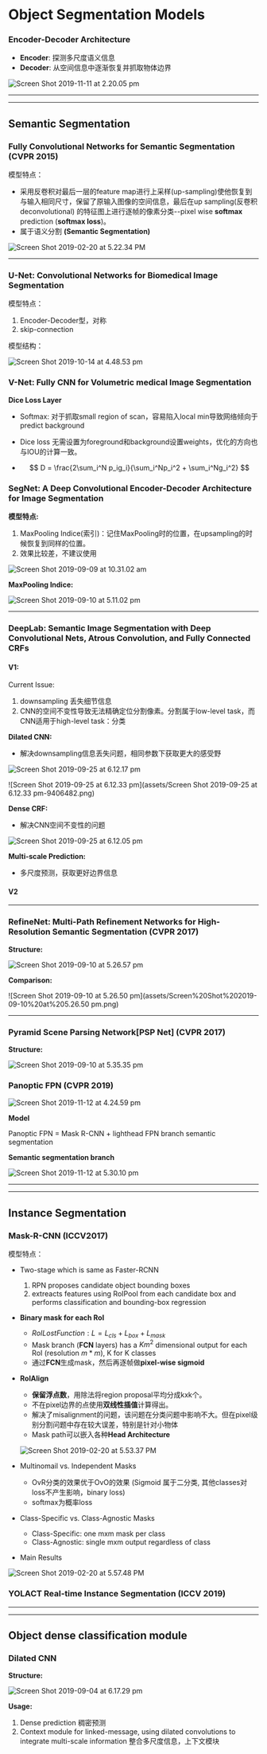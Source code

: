 # Object Segmentation Models

### Encoder-Decoder Architecture

- **Encoder**: 探测多尺度语义信息
- **Decoder**: 从空间信息中逐渐恢复并抓取物体边界

![Screen Shot 2019-11-11 at 2.20.05 pm](assets/Screen%20Shot%202019-11-11%20at%202.20.05%20pm.png)



---

---

## Semantic Segmentation

### Fully Convolutional Networks for Semantic Segmentation (CVPR 2015)

模型特点：

- 采用反卷积对最后一层的feature map进行上采样(up-sampling)使他恢复到与输入相同尺寸，保留了原输入图像的空间信息，最后在up sampling(反卷积 deconvolutional) 的特征图上进行逐帧的像素分类--pixel wise **softmax** prediction (**softmax loss**)。
- 属于语义分割 **(Semantic Segmentation)**

![Screen Shot 2019-02-20 at 5.22.34 PM](./assets/Screen%20Shot%202019-02-20%20at%205.22.34%20PM.png)



---

### U-Net: Convolutional Networks for Biomedical Image Segmentation

模型特点：

1. Encoder-Decoder型，对称
2. skip-connection

模型结构：

![Screen Shot 2019-10-14 at 4.48.53 pm](assets/Screen%20Shot%202019-10-14%20at%204.48.53%20pm.png)



### V-Net: Fully CNN for Volumetric medical Image Segmentation

**Dice Loss Layer**

- Softmax: 对于抓取small region of scan，容易陷入local min导致网络倾向于predict background

- Dice loss 无需设置为foreground和background设置weights，优化的方向也与IOU的计算一致。

- $$
  D = \frac{2\sum_i^N p_ig_i}{\sum_i^Np_i^2 + \sum_i^Ng_i^2}
  $$

  

### SegNet: A Deep Convolutional Encoder-Decoder Architecture for Image Segmentation

**模型特点:**

1. MaxPooling Indice(索引)：记住MaxPooling时的位置，在upsampling的时候恢复到同样的位置。
2. 效果比较差，不建议使用

![Screen Shot 2019-09-09 at 10.31.02 am](assets/Screen%20Shot%202019-09-09%20at%2010.31.02%20am.png)

**MaxPooling Indice:**

![Screen Shot 2019-09-10 at 5.11.02 pm](assets/Screen%20Shot%202019-09-10%20at%205.11.02%20pm.png)



---

### DeepLab: Semantic Image Segmentation with Deep Convolutional Nets, Atrous Convolution, and Fully Connected CRFs

#### V1:

Current Issue:

1. downsampling 丢失细节信息
2. CNN的空间不变性导致无法精确定位分割像素。分割属于low-level task，而CNN适用于high-level task：分类

**Dilated CNN:**

- 解决downsampling信息丢失问题，相同参数下获取更大的感受野

![Screen Shot 2019-09-25 at 6.12.17 pm](assets/Screen%20Shot%202019-09-25%20at%206.12.17%20pm-9406422.png)

![Screen Shot 2019-09-25 at 6.12.33 pm](assets/Screen Shot 2019-09-25 at 6.12.33 pm-9406482.png)

**Dense CRF:**

- 解决CNN空间不变性的问题

![Screen Shot 2019-09-25 at 6.12.05 pm](assets/Screen%20Shot%202019-09-25%20at%206.12.05%20pm.png)

**Multi-scale Prediction:**

- 多尺度预测，获取更好边界信息

#### V2



---

### RefineNet: Multi-Path Refinement Networks for High-Resolution Semantic Segmentation (CVPR 2017)

**Structure:**

![Screen Shot 2019-09-10 at 5.26.57 pm](assets/Screen%20Shot%202019-09-10%20at%205.26.57%20pm.png)

**Comparison:**

![Screen Shot 2019-09-10 at 5.26.50 pm](assets/Screen%20Shot%202019-09-10%20at%205.26.50 pm.png)



---

### Pyramid Scene Parsing Network[PSP Net] (CVPR 2017)

**Structure:**

![Screen Shot 2019-09-10 at 5.35.35 pm](assets/Screen%20Shot%202019-09-10%20at%205.35.35%20pm.png)



### Panoptic FPN (CVPR 2019)

![Screen Shot 2019-11-12 at 4.24.59 pm](assets/Screen%20Shot%202019-11-12%20at%204.24.59%20pm.png)

**Model**

Panoptic FPN = Mask R-CNN + lighthead FPN branch semantic segmentation

**Semantic segmentation branch**

![Screen Shot 2019-11-12 at 5.30.10 pm](assets/Screen%20Shot%202019-11-12%20at%205.30.10%20pm.png)

---

---

## Instance Segmentation

### Mask-R-CNN (ICCV2017)

模型特点：

- Two-stage which is same as Faster-RCNN

  1. RPN proposes candidate object bounding boxes
  2. extreacts features using RoIPool from each candidate box and performs classification and bounding-box regression

- **Binary mask for each RoI**

  - $RoI Lost Function:	L = L_{cls} + L_{box} + L_{mask}$
  - Mask branch (**FCN** layers) has a $Km^2$ dimensional output for each RoI (resolution $m*m$), K for K classes
  - 通过**FCN**生成mask，然后再逐帧做**pixel-wise sigmoid**

- **RoIAlign**

  - **保留浮点数**，用除法将region proposal平均分成kxk个。
  - 不在pixel边界的点使用**双线性插值**计算得出。
  - 解决了misalignment的问题，该问题在分类问题中影响不大。但在pixel级别分割问题中存在较大误差，特别是针对小物体
  - Mask path可以嵌入各种**Head Architecture**

  ![Screen Shot 2019-02-20 at 5.53.37 PM](./assets/Screen%20Shot%202019-02-20%20at%205.53.37%20PM.png)

- Multinomail vs. Independent Masks

  - OvR分类的效果优于OvO的效果 (Sigmoid 属于二分类, 其他classes对loss不产生影响，binary loss)
  - softmax为概率loss

- Class-Specific vs. Class-Agnostic Masks

  - Class-Specific: one mxm mask per class
  - Class-Agnostic: single mxm output regardless of class

- Main Results

![Screen Shot 2019-02-20 at 5.57.48 PM](./assets/Screen%20Shot%202019-02-20%20at%205.57.48%20PM.png)

### YOLACT Real-time Instance Segmentation (ICCV 2019)



---

---

## Object dense classification module

### Dilated CNN

**Structure:**

![Screen Shot 2019-09-04 at 6.17.29 pm](assets/Screen%20Shot%202019-09-04%20at%206.17.29%20pm.png)

**Usage:**

1. Dense prediction 稠密预测
2. Context module for linked-message, using dilated convolutions to integrate multi-scale information 整合多尺度信息，上下文模块